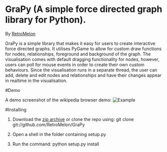 GraPy (A simple force directed graph library for Python).
====================
By [RetroMelon](https://github.com/RetroMelon)

GraPy is a simple library that makes it easy for users to create interactive force directed graphs. It utilises PyGame to allow for custom draw functions for nodes, relationships, foreground and background of the graph. The visualisation comes with default dragging functionality for nodes, however, users can poll for mouse events in order to create their own custom behaviours. Since the visualisation runs in a separate thread, the user can add, delete and edit nodes and relationships and have their changes appear in realtime in the visualisation.

#Demo

A demo screenshot of the wikipedia browser demo:
![Example](https://github.com/RetroMelon/GraPy/blob/master/docs/Wikipedia%20Browser.png?raw=true)


#Installing

1. Download the [zip archive](https://github.com/RetroMelon/GraPy/archive/master.zip) or clone the repo using:
    git clone git://github.com/RetroMelon/GraPy

2. Open a shell in the folder containing setup.py
3. Run the command:
    python setup.py install
